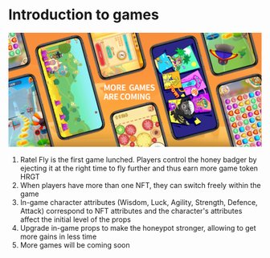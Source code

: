 # Introduction to games

![](<.gitbook/assets/image (2).png>)

1. Ratel Fly is the first game lunched. Players control the honey badger by ejecting it at the right time to fly further and thus earn more game token HRGT
2. When players have more than one NFT, they can switch freely within the game
3. In-game character attributes (Wisdom, Luck, Agility, Strength, Defence, Attack) correspond to NFT attributes and the character's attributes affect the initial level of the props
4. Upgrade in-game props to make the honeypot stronger, allowing to get more gains in less time
5. More games will be coming soon
